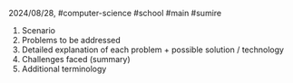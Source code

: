 2024/08/28, #computer-science #school #main #sumire 

1. Scenario
2. Problems to be addressed
3. Detailed explanation of each problem + possible solution / technology
4. Challenges faced (summary)
5. Additional terminology